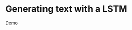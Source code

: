 # Generating text with a LSTM

[Demo](https://itpnyu.github.io/p5-deeplearn-js/examples/plainjs/lstm_1/index.html)
